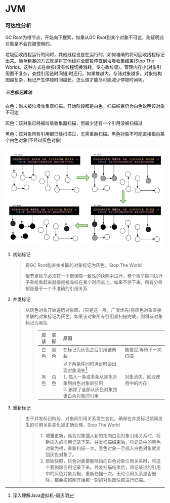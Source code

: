 # JVM
### 可达性分析

GC Root为根节点，开始向下搜索，如果从GC Root到某个对象不可达，则证明此对象是不会在被使用的。

垃圾回收线程运行的同时，其他线程也是在运行的，如何准确的将可回收线程标记出来。简单粗暴的方式就是将其他线程全部暂停直到垃圾收集结束(Stop The World)。这种方式在单核(没有线程切换消耗，专心收垃圾)，管理内存小(对象引用图不复杂，查找引用链时间短)时还行。如果堆越大，存储对象越多，对象结构图越复杂，标记产生停顿时间越长。怎么做才能尽可能减少停顿时间呢。

##### 三色标记算法

白色：尚未被垃圾收集器扫描。开始阶段都是白色。扫描结束仍为白色说明该对象不可达

灰色：该对象已经被垃圾收集器扫描，但最少还有一个引用没被扫描过

黑色：该对象所有引用都已经扫描过，无需重新扫描。黑色对象不可能直接指向某个白色对象(不经过灰色对象)

![](https://raw.githubusercontent.com/yongsongTang/PicGo/main/img/%E4%B8%89%E8%89%B2%E6%A0%87%E8%AE%B0%20(2).png)

1. 初始标记

   > 将GC Root能直接关联的对象标记为灰色。Stop The World
   >
   > 根节点枚举必须在一个能保障一致性的快照中进行，整个枚举期间执行子系统看起来就像是被冻结在某个时间点上。如果不停下来，所有分析都是基于一个不准确的引用关系

2. 并发标记

   > 从灰色对象开始遍历对象图，(只是这一层，广度优先)将灰色对象直接关联的对象标记为灰色。如果该对象所有引用都扫描完成，则将该对象标记为黑色
   >
   > > | 应该 | 实际 | 原因                                                         |                            |
   > > | :--: | ---- | ------------------------------------------------------------ | -------------------------- |
   > > | 白色 | 黑色 | 在标记为灰色之后引用链断裂                                   | 能接受,等待下一次扫描      |
   > > | 黑色 | 白色 | 以下两条件同时满足时会出现对象消失[^1]<br />1. 插入一条或多条从黑色对象到白色对象新引用<br />2. 删除了全部从灰色对象到该白色对象的引用 | 对象消失，回收使用中的内存 |

3. 重新标记

   > 由于并发标记阶段，对象间引用关系发生变化。确保在并发标记期间发生的引用关系变化被正确处理。Stop The World 
   >
   > > 1. 增量更新，黑色对象插入新的指向白色对象引用关系时，将新插入的引用记录下来。并发扫描结束后，将记录中的黑色对象为根，重新扫描一次。黑色对象一旦插入白色对象就变回灰色对象了。
   > > 2. 原始快照，灰色对象要删除指向白色对象引用关系时，将这个要删除引用记录下来。并发扫描结束后，将记录过的引用中的灰色对象为根，重新扫描一次。无论引用关系是否删除，都会按照刚开始那一刻的对象图快照进行扫描。







[^1]: 深入理解Java虚拟机-周志明
